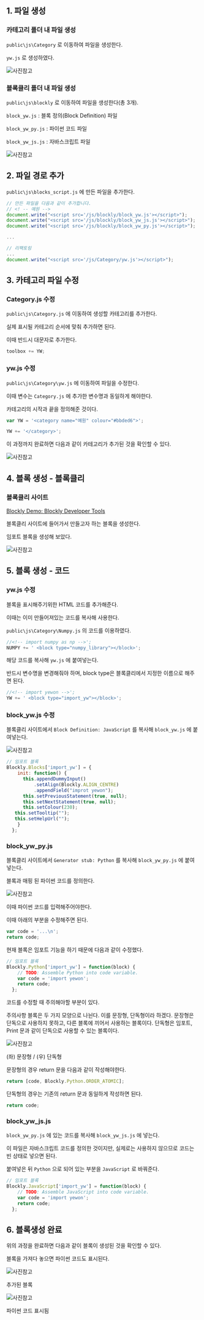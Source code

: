 ## 1. 파일 생성

### 카테고리 폴더 내 파일 생성

`public\js\Category` 로 이동하여 파일을 생성한다.

`yw.js` 로 생성하였다.

![사진참고](https://github.com/oow214/DIY_CodeB/blob/81d7e78402916a2a8d310cf8e8826e4e430d82de/manual/BLOCK/1.png)

### 블록클리 폴더 내 파일 생성

`public\js\blockly` 로 이동하여 파일을 생성한다(총 3개).

`block_yw.js` : 블록 정의(Block Definition) 파일

`block_yw_py.js` : 파이썬 코드 파일

`block_yw_js.js` : 자바스크립트 파일 

![사진참고](https://github.com/oow214/DIY_CodeB/blob/81d7e78402916a2a8d310cf8e8826e4e430d82de/manual/BLOCK/2.png)

## 2. 파일 경로 추가

`public\js\blocks_script.js` 에 만든 파일을 추가한다.

```jsx
// 만든 파일을 다음과 같이 추가합니다.
// <! -- 예원 --> 
document.write("<script src='/js/blockly/block_yw.js'></script>");
document.write("<script src='/js/blockly/block_yw_js.js'></script>");
document.write("<script src='/js/blockly/block_yw_py.js'></script>");

...

// 리팩토링
...
document.write("<script src='/js/Category/yw.js'></script>");
```

## 3. 카테고리 파일 수정

### Category.js 수정

`public\js\Category.js` 에 이동하여 생성할 카테고리를 추가한다.

실제 표시될 카테고리 순서에 맞춰 추가하면 된다.

이때 반드시 대문자로 추가한다.

```jsx
toolbox += YW;
```

### yw.js 수정

`public\js\Category\yw.js` 에 이동하여 파일을 수정한다.

 이때 변수는 `Category.js` 에 추가한 변수명과 동일하게 해야한다.

카테고리의 시작과 끝을 정의해준 것이다.

```jsx
var YW = '<category name="예원" colour="#bbded6">';

YW += '</category>';
```

이 과정까지 완료하면 다음과 같이 카테고리가 추가된 것을 확인할 수 있다.

![사진참고](https://github.com/oow214/DIY_CodeB/blob/81d7e78402916a2a8d310cf8e8826e4e430d82de/manual/BLOCK/3.png)

## 4. 블록 생성 - 블록클리

### 블록클리 사이트

[Blockly Demo: Blockly Developer Tools](https://blockly-demo.appspot.com/static/demos/blockfactory/index.html)

블록클리 사이트에 들어가서 만들고자 하는 블록을 생성한다.

임포트 블록을 생성해 보았다.

![사진참고](https://github.com/oow214/DIY_CodeB/blob/81d7e78402916a2a8d310cf8e8826e4e430d82de/manual/BLOCK/4.png)

## 5. 블록 생성 - 코드

### yw.js 수정

블록을 표시해주기위한 HTML 코드를 추가해준다.

이때는 이미 만들어져있는 코드를 복사해 사용한다.

`public\js\Category\Numpy.js` 의 코드를 이용하였다.

```jsx
//<!-- import numpy as np -->';
NUMPY += ' <block type="numpy_library"></block>';
```

해당 코드를 복사해  `yw.js` 에 붙여넣는다.

반드시 변수명을 변경해줘야 하며, block type은 블록클리에서 지정한 이름으로 해주면 된다.

```jsx
//<!-- import yewon -->';
YW += ' <block type="import_yw"></block>';
```

### block_yw.js 수정

블록클리 사이트에서 `Block Definition: JavaScript` 를 복사해 `block_yw.js` 에 붙여넣는다.

![사진참고](https://github.com/oow214/DIY_CodeB/blob/81d7e78402916a2a8d310cf8e8826e4e430d82de/manual/BLOCK/5.png)

```jsx
// 임포트 블록
Blockly.Blocks['import_yw'] = {
    init: function() {
      this.appendDummyInput()
          .setAlign(Blockly.ALIGN_CENTRE)
          .appendField("improt yewon");
      this.setPreviousStatement(true, null);
      this.setNextStatement(true, null);
      this.setColour(230);
   this.setTooltip("");
   this.setHelpUrl("");
    }
  };
```

### block_yw_py.js

블록클리 사이트에서 `Generator stub: Python` 를 복사해 `block_yw_py.js` 에 붙여넣는다.

블록과 매핑 된 파이썬 코드를 정의한다.

![사진참고](https://github.com/oow214/DIY_CodeB/blob/81d7e78402916a2a8d310cf8e8826e4e430d82de/manual/BLOCK/6.png)

이때 파이썬 코드를 입력해주어야한다.

이때 아래의 부분을 수정해주면 된다.

```jsx
var code = '...\n';
return code;
```

현재 블록은 임포트 기능을 하기 때문에 다음과 같이 수정했다.

```jsx
// 임포트 블록
Blockly.Python['import_yw'] = function(block) {
    // TODO: Assemble Python into code variable.
    var code = 'import yewon';
    return code;
  };
```

코드를 수정할 때 주의해야할 부분이 있다.

주의사항
블록은 두 가지 모양으로 나뉜다.
이를 문장형, 단독형이라 하겠다.
문장형은 단독으로 사용하지 못하고, 다른 블록에 끼어서 사용하는 블록이다.
단독형은 임포트, Print 문과 같이 단독으로 사용할 수 있는 블록이다.

![사진참고](https://github.com/oow214/DIY_CodeB/blob/81d7e78402916a2a8d310cf8e8826e4e430d82de/manual/BLOCK/7.png)

(좌) 문장형 / (우) 단독형

문장형의 경우 return 문을 다음과 같이 작성해야한다.

```jsx
return [code, Blockly.Python.ORDER_ATOMIC];
```

단독형의 경우는 기존의 return 문과 동일하게 작성하면 된다.

```jsx
return code;
```

### block_yw_js.js

 `block_yw_py.js` 에 있는 코드를 복사해  `block_yw_js.js` 에 넣는다.

이 파일은 자바스크립트 코드를 정의한 것이지만, 실제로는 사용하지 않으므로 코드는 빈 상태로 넣으면 된다.

붙여넣은 뒤 `Python` 으로 되어 있는 부분을 `JavaScript` 로 바꿔준다.

```jsx
// 임포트 블록
Blockly.JavaScript['import_yw'] = function(block) {
    // TODO: Assemble JavaScript into code variable.
    var code = 'import yewon';
    return code;
  };
```

## 6. 블록생성 완료

위의 과정을 완료하면 다음과 같이 블록이 생성된 것을 확인할 수 있다.

블록을 가져다 놓으면 파이썬 코드도 표시된다.

![사진참고](https://github.com/oow214/DIY_CodeB/blob/81d7e78402916a2a8d310cf8e8826e4e430d82de/manual/BLOCK/8.png)

추가된 블록

![사진참고](https://github.com/oow214/DIY_CodeB/blob/81d7e78402916a2a8d310cf8e8826e4e430d82de/manual/BLOCK/9.png)

파이썬 코드 표시됨